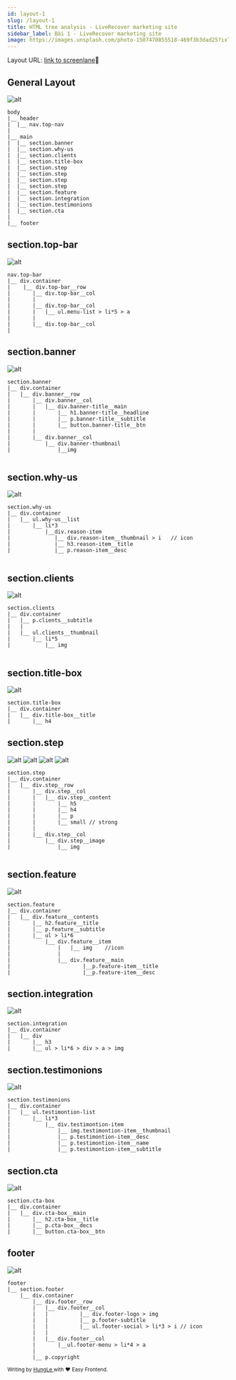 ```yaml
---
id: layout-1
slug: /layout-1
title: HTML tree analysis - LiveRecover marketing site
sidebar_label: Bài 1 - LiveRecover marketing site
image: https://images.unsplash.com/photo-1507470855518-469f3b3dad25?ixlib=rb-1.2.1&ixid=eyJhcHBfaWQiOjEyMDd9&auto=format&fit=crop&w=1380&q=80
---
```


Layout URL: <a href="https://screenlane.com/screen/liverecover-marketing-site-fc1/">link to screenlane</a>🚀

## General Layout

![alt](https://screenlane.com/media/screenshots/liverecover-marketing-site-screenshot-e72501fc.jpg)

``` 
body
|__ header
|  |__ nav.top-nav
|
|__ main
|  |__ section.banner
|  |__ section.why-us
|  |__ section.clients
|  |__ section.title-box
|  |__ section.step
|  |__ section.step
|  |__ section.step
|  |__ section.step
|  |__ section.feature
|  |__ section.integration
|  |__ section.testimonions
|  |__ section.cta
|
|__ footer

```
## section.top-bar

![alt](../../static/img/layout-1-header.png)

```
nav.top-bar
|__ div.container
|    |__ div.top-bar__row
|       |__ div.top-bar__col
|       |   
|       |__ div.top-bar__col
|       |   |__ ul.menu-list > li*5 > a 
|       |
|       |__ div.top-bar__col
|          

```
## section.banner

![alt](../../static/img/layout-1-main-section-hero.png)

```
section.banner
|__ div.container
|   |__ div.banner__row
|       |__ div.banner__col
|       |   |__ div.banner-title__main
|       |       |__ h1.banner-title__headline
|       |       |__ p.banner-title__subtitle
|       |       |__ button.banner-title__btn
|       |   
|       |__ div.banner__col
|           |__ div.banner-thumbnail
|               |__img


```

## section.why-us

![alt](../../static/img/layout-1-main-section-item-list.png)

```
section.why-us
|__ div.container
|   |__ ul.why-us__list          
|       |__ li*3
|           |__div.reason-item
|              |__ div.reason-item__thumbnail > i   // icon
|              |__ h3.reason-item__title
|              |__ p.reason-item__desc


```

## section.clients

![alt](../../static/img/layout-1-main-section-logo-banner.png)

```
section.clients
|__ div.container
|   |__ p.clients__subtitle
|   |
|   |__ ul.clients__thumbnail
|       |__ li*5
|           |__ img


```
## section.title-box

![alt](../../static/img/layout-1-main-section-title-box.png)

```
section.title-box
|__ div.container
|   |__ div.title-box__title
|       |__ h4

```
## section.step

![alt](../../static/img/layout-1-main-section-step-1.png)
![alt](../../static/img/layout-1-main-section-step-2.png)
![alt](../../static/img/layout-1-main-section-step-3.png)
![alt](../../static/img/layout-1-main-section-step-4.png)

```
section.step
|__ div.container
|   |__ div.step__row
|       |__ div.step__col
|       |   |__ div.step__content
|       |       |__ h5
|       |       |__ h4
|       |       |__ p
|       |       |__ small // strong
|       |
|       |__ div.step__col    
|           |__ div.step__image
|               |__ img


```

## section.feature

![alt](../../static/img/layout-1-main-section-feature-1.png)

```
section.feature
|__ div.container
|   |__ div.feature__contents
|       |__ h2.feature__title
|       |__ p.feature__subtitle
|       |__ ul > li*6
|           |__ div.feature__item
|               |   |__ img    //icon
|               |
|               |__ div.feature__main
|                       |__p.feature-item__title
|                       |__p.feature-item__desc

```

## section.integration

![alt](../../static/img/layout-1-main-section-integration.png)

```
section.integration
|__ div.container
|   |__ div
|       |__ h3
|       |__ ul > li*6 > div > a > img

```
## section.testimonions

![alt](../../static/img/layout-1-main-section-testimonions.png)

```
section.testimonions
|__ div.container
|   |__ ul.testimontion-list
|       |__ li*3
|           |__ div.testimontion-item
|               |__ img.testimontion-item__thumbnail
|               |__ p.testimontion-item__desc
|               |__ p.testimontion-item__name
|               |__ p.testimontion-item__subtitle

```

## section.cta

![alt](../../static/img/layout-1-main-section-cta.png)

```
section.cta-box
|__ div.container
|   |__ div.cta-box__main
|       |__ h2.cta-box__title
|       |__ p.cta-box__decs
|       |__ button.cta-box__btn

```

## footer

![alt](../../static/img/layout-1-footer.png)

```
footer
|__ section.footer
    |__ div.container
        |__ div.footer__row
        |   |__ div.footer__col
        |   |          |__ div.footer-logo > img
        |   |          |__ p.footer-subtitle
        |   |          |__ ul.footer-social > li*3 > i // icon
        |   |
        |   |__ div.footer__col
        |       |__ul.footer-menu > li*4 > a
        |
        |__ p.copyright

```



<small>Writing by <a href="https://www.linkedin.com/in/hungle-ag/">HungLe </a>with ❤️ Easy Frontend.</small>
